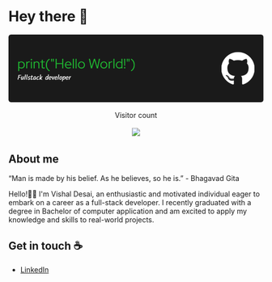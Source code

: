 # Hey there :wave:

<img src="https://github.com/dhruv-patel-07/dhruv-patel-07/blob/main/resources/banner.png" alt="Hello world">

<p align="center"> 
  Visitor count<br><br>
  <img src="https://profile-counter.glitch.me/vishaldesai2011/count.svg" />
</p>


## About me
“Man is made by his belief. As he believes, so he is.”  - Bhagavad Gita

Hello!👋🏻 I'm Vishal Desai, an enthusiastic and motivated individual eager to embark on a career as a full-stack developer. I recently graduated with a degree in Bachelor of computer application and am excited to apply my knowledge and skills to real-world projects.


## Get in touch :coffee:
  - [LinkedIn](https://www.linkedin.com/in/vishaldesai2011)
